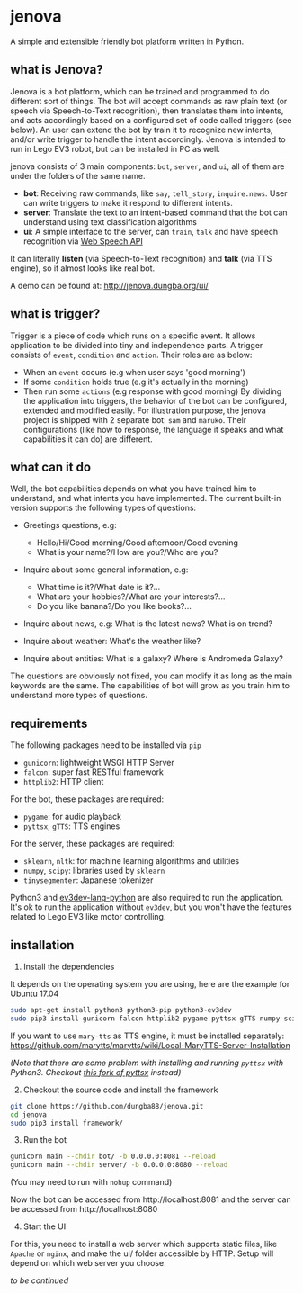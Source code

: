 # jenova

A simple and extensible friendly bot platform written in Python.

## what is Jenova?

Jenova is a bot platform, which can be trained and programmed to do different sort of things. The bot will accept commands as raw plain text (or speech via Speech-to-Text recognition), then translates them into intents, and acts accordingly based on a configured set of code called triggers (see below). An user can extend the bot by train it to recognize new intents, and/or write trigger to handle the intent accordingly. Jenova is intended to run in Lego EV3 robot, but can be installed in PC as well.

jenova consists of 3 main components: `bot`, `server`, and `ui`, all of them are under the folders of the same name.

- **bot**: Receiving raw commands, like `say`, `tell_story`, `inquire.news`. User can write triggers to make it respond to different intents.
- **server**: Translate the text to an intent-based command that the bot can understand using text classification algorithms
- **ui**: A simple interface to the server, can `train`, `talk` and have speech recognition via [Web Speech API](https://developer.mozilla.org/en-US/docs/Web/API/Web_Speech_API)

It can literally **listen** (via Speech-to-Text recognition) and **talk** (via TTS engine), so it almost looks like real bot.

A demo can be found at: http://jenova.dungba.org/ui/

## what is trigger?

Trigger is a piece of code which runs on a specific event. It allows application to be divided into tiny and independence parts. A trigger consists of `event`, `condition` and `action`. Their roles are as below:
- When an `event` occurs (e.g when user says 'good morning')
- If some `condition` holds true (e.g it's actually in the morning)
- Then run some `actions` (e.g response with good morning)
By dividing the application into triggers, the behavior of the bot can be configured, extended and modified easily. For illustration purpose, the jenova project is shipped with 2 separate bot: `sam` and `maruko`. Their configurations (like how to response, the language it speaks and what capabilities it can do) are different.

## what can it do

Well, the bot capabilities depends on what you have trained him to understand, and what intents you have implemented. The current built-in version supports the following types of questions:

- Greetings questions, e.g:

    + Hello/Hi/Good morning/Good afternoon/Good evening
    + What is your name?/How are you?/Who are you?

- Inquire about some general information, e.g:
    
    + What time is it?/What date is it?...
    + What are your hobbies?/What are your interests?...
    + Do you like banana?/Do you like books?...

- Inquire about news, e.g: What is the latest news? What is on trend?
- Inquire about weather: What's the weather like?
- Inquire about entities: What is a galaxy? Where is Andromeda Galaxy?

The questions are obviously not fixed, you can modify it as long as the main keywords are the same. The capabilities of bot will grow as you train him to understand more types of questions.

## requirements

The following packages need to be installed via `pip`
- `gunicorn`: lightweight WSGI HTTP Server
- `falcon`: super fast RESTful framework
- `httplib2`: HTTP client

For the bot, these packages are required:
- `pygame`: for audio playback
- `pyttsx`, `gTTS`: TTS engines

For the server, these packages are required:
- `sklearn`, `nltk`: for machine learning algorithms and utilities
- `numpy`, `scipy`: libraries used by `sklearn`
- `tinysegmenter`: Japanese tokenizer

Python3 and [ev3dev-lang-python](https://github.com/rhempel/ev3dev-lang-python) are also required to run the application. It's ok to run the application without `ev3dev`, but you won't have the features related to Lego EV3 like motor controlling.

## installation

1. Install the dependencies

It depends on the operating system you are using, here are the example for Ubuntu 17.04

```bash
sudo apt-get install python3 python3-pip python3-ev3dev
sudo pip3 install gunicorn falcon httplib2 pygame pyttsx gTTS numpy scipy sklearn nltk tinysegmenter
```

If you want to use `mary-tts` as TTS engine, it must be installed separately:
https://github.com/marytts/marytts/wiki/Local-MaryTTS-Server-Installation

*(Note that there are some problem with installing and running `pyttsx` with Python3. Checkout [this fork of pyttsx](https://github.com/Julian-O/pyttsx) instead)*

2. Checkout the source code and install the framework
```bash
git clone https://github.com/dungba88/jenova.git
cd jenova
sudo pip3 install framework/
```

3. Run the bot
```bash
gunicorn main --chdir bot/ -b 0.0.0.0:8081 --reload
gunicorn main --chdir server/ -b 0.0.0.0:8080 --reload
```

(You may need to run with `nohup` command)

Now the bot can be accessed from http://localhost:8081 and the server can be accessed from http://localhost:8080

4. Start the UI

For this, you need to install a web server which supports static files, like `Apache` or `nginx`, and make the ui/ folder accessible by HTTP. Setup will depend on which web server you choose.

*to be continued*
